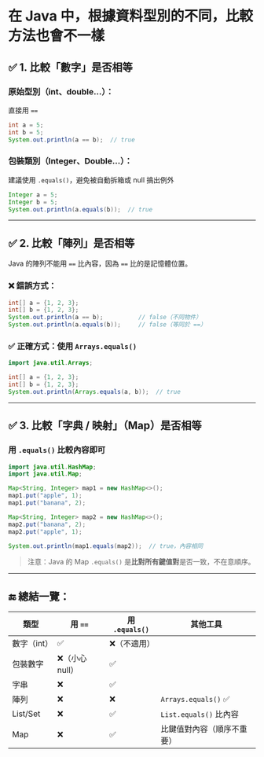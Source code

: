 # 在 Java 中，根據資料型別的不同，**比較方法也會不一樣**


## ✅ 1. 比較「數字」是否相等

### 原始型別（int、double...）：

直接用 `==`

```java
int a = 5;
int b = 5;
System.out.println(a == b);  // true
```

### 包裝類別（Integer、Double...）：

建議使用 `.equals()`，避免被自動拆箱或 null 搞出例外

```java
Integer a = 5;
Integer b = 5;
System.out.println(a.equals(b));  // true
```

---

## ✅ 2. 比較「陣列」是否相等

Java 的陣列不能用 `==` 比內容，因為 `==` 比的是記憶體位置。

### ❌ 錯誤方式：

```java
int[] a = {1, 2, 3};
int[] b = {1, 2, 3};
System.out.println(a == b);          // false（不同物件）
System.out.println(a.equals(b));     // false（等同於 ==）
```

### ✅ 正確方式：使用 `Arrays.equals()`

```java
import java.util.Arrays;

int[] a = {1, 2, 3};
int[] b = {1, 2, 3};
System.out.println(Arrays.equals(a, b));  // true
```

---

## ✅ 3. 比較「字典 / 映射」（Map）是否相等

### 用 `.equals()` 比較內容即可

```java
import java.util.HashMap;
import java.util.Map;

Map<String, Integer> map1 = new HashMap<>();
map1.put("apple", 1);
map1.put("banana", 2);

Map<String, Integer> map2 = new HashMap<>();
map2.put("banana", 2);
map2.put("apple", 1);

System.out.println(map1.equals(map2));  // true，內容相同
```

> 注意：Java 的 Map `.equals()` 是**比對所有鍵值對**是否一致，不在意順序。

---

## 🔚 總結一覽：

| 類型       | 用 `==`     | 用 `.equals()` | 其他工具                |
| -------- | ---------- | ------------- | ------------------- |
| 數字（int）  | ✅          | ❌（不適用）        |                     |
| 包裝數字     | ❌（小心 null） | ✅             |                     |
| 字串       | ❌          | ✅             |                     |
| 陣列       | ❌          | ❌             | `Arrays.equals()` ✅ |
| List/Set | ❌          | ✅             | `List.equals()` 比內容 |
| Map      | ❌          | ✅             | 比鍵值對內容（順序不重要）       |
